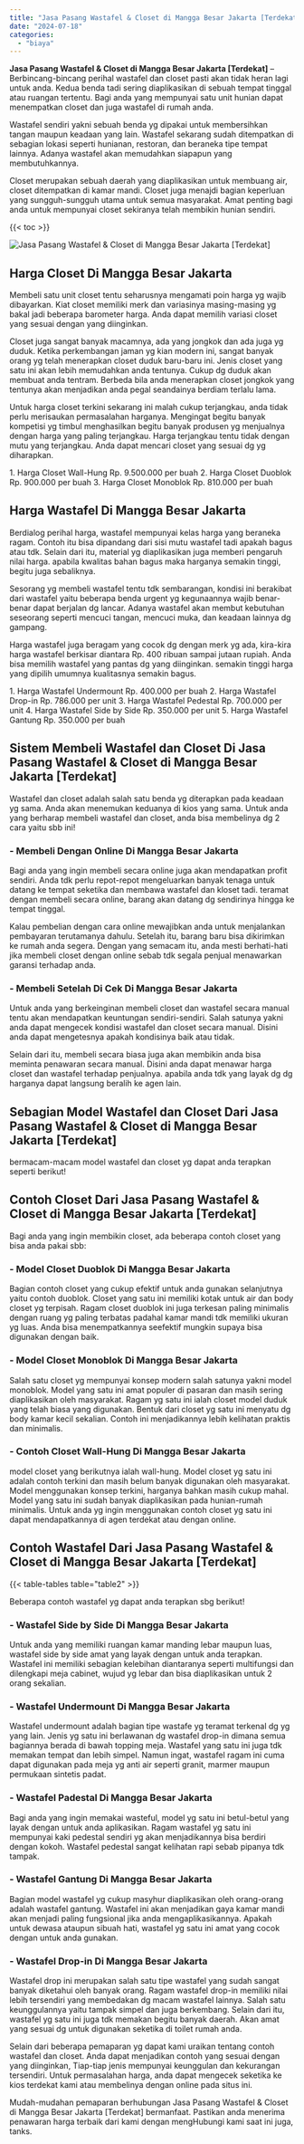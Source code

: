 ```yaml
---
title: "Jasa Pasang Wastafel & Closet di Mangga Besar Jakarta [Terdekat]"
date: "2024-07-18"
categories: 
  - "biaya"
---
```


**Jasa Pasang Wastafel & Closet di Mangga Besar Jakarta \[Terdekat\]** – Berbincang-bincang perihal wastafel dan closet pasti akan tidak heran lagi untuk anda. Kedua benda tadi sering diaplikasikan di sebuah tempat tinggal atau ruangan tertentu. Bagi anda yang mempunyai satu unit hunian dapat menempatkan closet dan juga wastafel di rumah anda.

Wastafel sendiri yakni sebuah benda yg dipakai untuk membersihkan tangan maupun keadaan yang lain. Wastafel sekarang sudah ditempatkan di sebagian lokasi seperti hunianan, restoran, dan beraneka tipe tempat lainnya. Adanya wastafel akan memudahkan siapapun yang membutuhkannya.

Closet merupakan sebuah daerah yang diaplikasikan untuk membuang air, closet ditempatkan di kamar mandi. Closet juga menajdi bagian keperluan yang sungguh-sungguh utama untuk semua masyarakat. Amat penting bagi anda untuk mempunyai closet sekiranya telah membikin hunian sendiri.

{{< toc >}}

![Jasa Pasang Wastafel & Closet di Mangga Besar Jakarta [Terdekat]](/images/wastafel-closet-murah49.png)

## Harga Closet Di Mangga Besar Jakarta

Membeli satu unit closet tentu seharusnya mengamati poin harga yg wajib dibayarkan. Kiat closet memiliki merk dan variasinya masing-masing yg bakal jadi beberapa barometer harga. Anda dapat memilih variasi closet yang sesuai dengan yang diinginkan.

Closet juga sangat banyak macamnya, ada yang jongkok dan ada juga yg duduk. Ketika perkembangan jaman yg kian modern ini, sangat banyak orang yg telah menerapkan closet duduk baru-baru ini. Jenis closet yang satu ini akan lebih memudahkan anda tentunya. Cukup dg duduk akan membuat anda tentram. Berbeda bila anda menerapkan closet jongkok yang tentunya akan menjadikan anda pegal seandainya berdiam terlalu lama.

Untuk harga closet terkini sekarang ini malah cukup terjangkau, anda tidak perlu merisaukan permasalahan harganya. Mengingat begitu banyak kompetisi yg timbul menghasilkan begitu banyak produsen yg menjualnya dengan harga yang paling terjangkau. Harga terjangkau tentu tidak dengan mutu yang terjangkau. Anda dapat mencari closet yang sesuai dg yg diharapkan.

1\. Harga Closet Wall-Hung Rp. 9.500.000 per buah 2. Harga Closet Duoblok Rp. 900.000 per buah 3. Harga Closet Monoblok Rp. 810.000 per buah

## Harga Wastafel Di Mangga Besar Jakarta

Berdialog perihal harga, wastafel mempunyai kelas harga yang beraneka ragam. Contoh itu bisa dipandang dari sisi mutu wastafel tadi apakah bagus atau tdk. Selain dari itu, material yg diaplikasikan juga memberi pengaruh nilai harga. apabila kwalitas bahan bagus maka harganya semakin tinggi, begitu juga sebaliknya.

Sesorang yg membeli wastafel tentu tdk sembarangan, kondisi ini berakibat dari wastafel yaitu beberapa benda urgent yg kegunaannya wajib benar-benar dapat berjalan dg lancar. Adanya wastafel akan membut kebutuhan seseorang seperti mencuci tangan, mencuci muka, dan keadaan lainnya dg gampang.

Harga wastafel juga beragam yang cocok dg dengan merk yg ada, kira-kira harga wastafel berkisar diantara Rp. 400 ribuan sampai jutaan rupiah. Anda bisa memilih wastafel yang pantas dg yang diinginkan. semakin tinggi harga yang dipilih umumnya kualitasnya semakin bagus.

1\. Harga Wastafel Undermount Rp. 400.000 per buah 2. Harga Wastafel Drop-in Rp. 786.000 per unit 3. Harga Wastafel Pedestal Rp. 700.000 per unit 4. Harga Wastafel Side by Side Rp. 350.000 per unit 5. Harga Wastafel Gantung Rp. 350.000 per buah

## Sistem Membeli Wastafel dan Closet Di Jasa Pasang Wastafel & Closet di Mangga Besar Jakarta \[Terdekat\]

Wastafel dan closet adalah salah satu benda yg diterapkan pada keadaan yg sama. Anda akan menemukan keduanya di kios yang sama. Untuk anda yang berharap membeli wastafel dan closet, anda bisa membelinya dg 2 cara yaitu sbb ini!

### \- Membeli Dengan Online Di Mangga Besar Jakarta

Bagi anda yang ingin membeli secara online juga akan mendapatkan profit sendiri. Anda tdk perlu repot-repot mengeluarkan banyak tenaga untuk datang ke tempat seketika dan membawa wastafel dan kloset tadi. teramat dengan membeli secara online, barang akan datang dg sendirinya hingga ke tempat tinggal.

Kalau pembelian dengan cara online mewajibkan anda untuk menjalankan pembayaran terutamanya dahulu. Setelah itu, barang baru bisa dikirimkan ke rumah anda segera. Dengan yang semacam itu, anda mesti berhati-hati jika membeli closet dengan online sebab tdk segala penjual menawarkan garansi terhadap anda.

### \- Membeli Setelah Di Cek Di Mangga Besar Jakarta

Untuk anda yang berkeinginan membeli closet dan wastafel secara manual tentu akan mendapatkan keuntungan sendiri-sendiri. Salah satunya yakni anda dapat mengecek kondisi wastafel dan closet secara manual. Disini anda dapat mengetesnya apakah kondisinya baik atau tidak.

Selain dari itu, membeli secara biasa juga akan membikin anda bisa meminta penawaran secara manual. Disini anda dapat menawar harga closet dan wastafel terhadap penjualnya. apabila anda tdk yang layak dg dg harganya dapat langsung beralih ke agen lain.

## Sebagian Model Wastafel dan Closet Dari Jasa Pasang Wastafel & Closet di Mangga Besar Jakarta \[Terdekat\]

bermacam-macam model wastafel dan closet yg dapat anda terapkan seperti berikut!

## Contoh Closet Dari Jasa Pasang Wastafel & Closet di Mangga Besar Jakarta \[Terdekat\]

Bagi anda yang ingin membikin closet, ada beberapa contoh closet yang bisa anda pakai sbb:

### \- Model Closet Duoblok Di Mangga Besar Jakarta

Bagian contoh closet yang cukup efektif untuk anda gunakan selanjutnya yaitu contoh duoblok. Closet yang satu ini memiliki kotak untuk air dan body closet yg terpisah. Ragam closet duoblok ini juga terkesan paling minimalis dengan ruang yg paling terbatas padahal kamar mandi tdk memiliki ukuran yg luas. Anda bisa menempatkannya seefektif mungkin supaya bisa digunakan dengan baik.

### \- Model Closet Monoblok Di Mangga Besar Jakarta

Salah satu closet yg mempunyai konsep modern salah satunya yakni model monoblok. Model yang satu ini amat populer di pasaran dan masih sering diaplikasikan oleh masyarakat. Ragam yg satu ini ialah closet model duduk yang telah biasa yang digunakan. Bentuk dari closet yg satu ini menyatu dg body kamar kecil sekalian. Contoh ini menjadikannya lebih kelihatan praktis dan minimalis.

### \- Contoh Closet Wall-Hung Di Mangga Besar Jakarta

model closet yang berikutnya ialah wall-hung. Model closet yg satu ini adalah contoh terkini dan masih belum banyak digunakan oleh masyarakat. Model menggunakan konsep terkini, harganya bahkan masih cukup mahal. Model yang satu ini sudah banyak diaplikasikan pada hunian-rumah minimalis. Untuk anda yg ingin menggunakan contoh closet yg satu ini dapat mendapatkannya di agen terdekat atau dengan online.

## Contoh Wastafel Dari Jasa Pasang Wastafel & Closet di Mangga Besar Jakarta \[Terdekat\]

{{< table-tables table="table2" >}}

Beberapa contoh wastafel yg dapat anda terapkan sbg berikut!

### \- Wastafel Side by Side Di Mangga Besar Jakarta

Untuk anda yang memiliki ruangan kamar manding lebar maupun luas, wastafel side by side amat yang layak dengan untuk anda terapkan. Wastafel ini memiliki sebagian kelebihan diantaranya seperti multifungsi dan dilengkapi meja cabinet, wujud yg lebar dan bisa diaplikasikan untuk 2 orang sekalian.

### \- Wastafel Undermount Di Mangga Besar Jakarta

Wastafel undermount adalah bagian tipe wastafe yg teramat terkenal dg yg yang lain. Jenis yg satu ini berlawanan dg wastafel drop-in dimana semua bagiannya berada di bawah topping meja. Wastafel yang satu ini juga tdk memakan tempat dan lebih simpel. Namun ingat, wastafel ragam ini cuma dapat digunakan pada meja yg anti air seperti granit, marmer maupun permukaan sintetis padat.

### \- Wastafel Padestal Di Mangga Besar Jakarta

Bagi anda yang ingin memakai wasteful, model yg satu ini betul-betul yang layak dengan untuk anda aplikasikan. Ragam wastafel yg satu ini mempunyai kaki pedestal sendiri yg akan menjadikannya bisa berdiri dengan kokoh. Wastafel pedestal sangat kelihatan rapi sebab pipanya tdk tampak.

### \- Wastafel Gantung Di Mangga Besar Jakarta

Bagian model wastafel yg cukup masyhur diaplikasikan oleh orang-orang adalah wastafel gantung. Wastafel ini akan menjadikan gaya kamar mandi akan menjadi paling fungsional jika anda mengaplikasikannya. Apakah untuk dewasa ataupun sibuah hati, wastafel yg satu ini amat yang cocok dengan untuk anda gunakan.

### \- Wastafel Drop-in Di Mangga Besar Jakarta

Wastafel drop ini merupakan salah satu tipe wastafel yang sudah sangat banyak diketahui oleh banyak orang. Ragam wastafel drop-in memiliki nilai lebih tersendiri yang membedakan dg macam wastafel lainnya. Salah satu keunggulannya yaitu tampak simpel dan juga berkembang. Selain dari itu, wastafel yg satu ini juga tdk memakan begitu banyak daerah. Akan amat yang sesuai dg untuk digunakan seketika di toilet rumah anda.

Selain dari beberapa pemaparan yg dapat kami uraikan tentang contoh wastafel dan closet. Anda dapat menjadikan contoh yang sesuai dengan yang diinginkan, Tiap-tiap jenis mempunyai keunggulan dan kekurangan tersendiri. Untuk permasalahan harga, anda dapat mengecek seketika ke kios terdekat kami atau membelinya dengan online pada situs ini.

Mudah-mudahan pemaparan berhubungan Jasa Pasang Wastafel & Closet di Mangga Besar Jakarta \[Terdekat\] bermanfaat. Pastikan anda menerima penawaran harga terbaik dari kami dengan mengHubungi kami saat ini juga, tanks.
